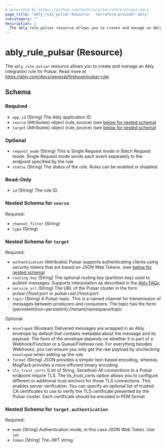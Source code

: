 ```yaml
---
# generated by https://github.com/hashicorp/terraform-plugin-docs
page_title: "ably_rule_pulsar Resource - terraform-provider-ably"
subcategory: ""
description: |-
  The ably_rule_pulsar resource allows you to create and manage an Ably integration rule for Pulsar. Read more at https://ably.com/docs/general/firehose/pulsar-rule
---
```


# ably_rule_pulsar (Resource)

The `ably_rule_pulsar` resource allows you to create and manage an Ably integration rule for Pulsar. Read more at https://ably.com/docs/general/firehose/pulsar-rule



<!-- schema generated by tfplugindocs -->
## Schema

### Required

- `app_id` (String) The Ably application ID.
- `source` (Attributes) object (rule_source) (see [below for nested schema](#nestedatt--source))
- `target` (Attributes) object (rule_source) (see [below for nested schema](#nestedatt--target))

### Optional

- `request_mode` (String) This is Single Request mode or Batch Request mode. Single Request mode sends each event separately to the endpoint specified by the rule
- `status` (String) The status of the rule. Rules can be enabled or disabled.

### Read-Only

- `id` (String) The rule ID.

<a id="nestedatt--source"></a>
### Nested Schema for `source`

Required:

- `channel_filter` (String)
- `type` (String)


<a id="nestedatt--target"></a>
### Nested Schema for `target`

Required:

- `authentication` (Attributes) Pulsar supports authenticating clients using security tokens that are based on JSON Web Tokens. (see [below for nested schema](#nestedatt--target--authentication))
- `routing_key` (String) The optional routing key (partition key) used to publish messages. Supports interpolation as described in the [Ably FAQs](https://faqs.ably.com/what-is-the-format-of-the-routingkey-for-an-amqp-or-kinesis-reactor-rule).
- `service_url` (String) The URL of the Pulsar cluster in the form pulsar://host:port or pulsar+ssl://host:port
- `topic` (String) A Pulsar topic. This is a named channel for transmission of messages between producers and consumers. The topic has the form: {persistent|non-persistent}://tenant/namespace/topic

Optional:

- `enveloped` (Boolean) Delivered messages are wrapped in an Ably envelope by default that contains metadata about the message and its payload. The form of the envelope depends on whether it is part of a Webhook/Function or a Queue/Firehose rule. For everything besides Webhooks, you can ensure you only get the raw payload by unchecking `enveloped` when setting up the rule
- `format` (String) JSON provides a simpler text-based encoding, whereas MsgPack provides a more efficient binary encoding
- `tls_trust_certs` (List of String, Sensitive) All connections to a Pulsar endpoint require TLS. The tls_trust_certs option allows you to configure different or additional trust anchors for those TLS connections. This enables server verification. You can specify an optional list of trusted CA certificates to use to verify the TLS certificate presented by the Pulsar cluster. Each certificate should be encoded in PEM format

<a id="nestedatt--target--authentication"></a>
### Nested Schema for `target.authentication`

Required:

- `mode` (String) Authentication mode, in this case JSON Web Token. Use `jwt`
- `token` (String) The JWT string.`


